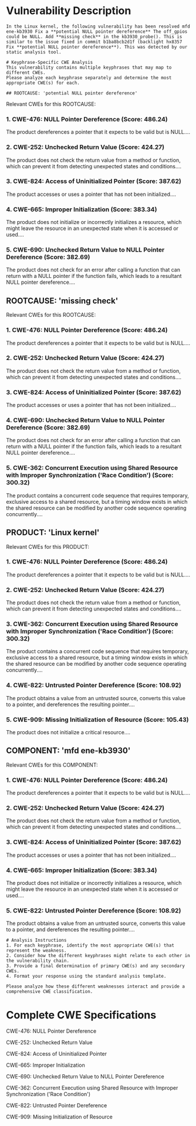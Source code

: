 # Vulnerability Description

    In the Linux kernel, the following vulnerability has been resolved mfd ene-kb3930 Fix a **potential NULL pointer dereference** The off_gpios could be NULL. Add **missing check** in the kb3930_probe(). This is similar to the issue fixed in commit b1ba8bcb2d1f (backlight hx8357 Fix **potential NULL pointer dereference**). This was detected by our static analysis tool.

    # Keyphrase-Specific CWE Analysis
    This vulnerability contains multiple keyphrases that may map to different CWEs. 
    Please analyze each keyphrase separately and determine the most appropriate CWE(s) for each.

    ## ROOTCAUSE: 'potential NULL pointer dereference'

Relevant CWEs for this ROOTCAUSE:

### 1. CWE-476: NULL Pointer Dereference (Score: 486.24)

The product dereferences a pointer that it expects to be valid but is NULL....

### 2. CWE-252: Unchecked Return Value (Score: 424.27)

The product does not check the return value from a method or function, which can prevent it from detecting unexpected states and conditions....

### 3. CWE-824: Access of Uninitialized Pointer (Score: 387.62)

The product accesses or uses a pointer that has not been initialized....

### 4. CWE-665: Improper Initialization (Score: 383.34)

The product does not initialize or incorrectly initializes a resource, which might leave the resource in an unexpected state when it is accessed or used....

### 5. CWE-690: Unchecked Return Value to NULL Pointer Dereference (Score: 382.69)

The product does not check for an error after calling a function that can return with a NULL pointer if the function fails, which leads to a resultant NULL pointer dereference....

## ROOTCAUSE: 'missing check'

Relevant CWEs for this ROOTCAUSE:

### 1. CWE-476: NULL Pointer Dereference (Score: 486.24)

The product dereferences a pointer that it expects to be valid but is NULL....

### 2. CWE-252: Unchecked Return Value (Score: 424.27)

The product does not check the return value from a method or function, which can prevent it from detecting unexpected states and conditions....

### 3. CWE-824: Access of Uninitialized Pointer (Score: 387.62)

The product accesses or uses a pointer that has not been initialized....

### 4. CWE-690: Unchecked Return Value to NULL Pointer Dereference (Score: 382.69)

The product does not check for an error after calling a function that can return with a NULL pointer if the function fails, which leads to a resultant NULL pointer dereference....

### 5. CWE-362: Concurrent Execution using Shared Resource with Improper Synchronization ('Race Condition') (Score: 300.32)

The product contains a concurrent code sequence that requires temporary, exclusive access to a shared resource, but a timing window exists in which the shared resource can be modified by another code sequence operating concurrently....

## PRODUCT: 'Linux kernel'

Relevant CWEs for this PRODUCT:

### 1. CWE-476: NULL Pointer Dereference (Score: 486.24)

The product dereferences a pointer that it expects to be valid but is NULL....

### 2. CWE-252: Unchecked Return Value (Score: 424.27)

The product does not check the return value from a method or function, which can prevent it from detecting unexpected states and conditions....

### 3. CWE-362: Concurrent Execution using Shared Resource with Improper Synchronization ('Race Condition') (Score: 300.32)

The product contains a concurrent code sequence that requires temporary, exclusive access to a shared resource, but a timing window exists in which the shared resource can be modified by another code sequence operating concurrently....

### 4. CWE-822: Untrusted Pointer Dereference (Score: 108.92)

The product obtains a value from an untrusted source, converts this value to a pointer, and dereferences the resulting pointer....

### 5. CWE-909: Missing Initialization of Resource (Score: 105.43)

The product does not initialize a critical resource....

## COMPONENT: 'mfd ene-kb3930'

Relevant CWEs for this COMPONENT:

### 1. CWE-476: NULL Pointer Dereference (Score: 486.24)

The product dereferences a pointer that it expects to be valid but is NULL....

### 2. CWE-252: Unchecked Return Value (Score: 424.27)

The product does not check the return value from a method or function, which can prevent it from detecting unexpected states and conditions....

### 3. CWE-824: Access of Uninitialized Pointer (Score: 387.62)

The product accesses or uses a pointer that has not been initialized....

### 4. CWE-665: Improper Initialization (Score: 383.34)

The product does not initialize or incorrectly initializes a resource, which might leave the resource in an unexpected state when it is accessed or used....

### 5. CWE-822: Untrusted Pointer Dereference (Score: 108.92)

The product obtains a value from an untrusted source, converts this value to a pointer, and dereferences the resulting pointer....


    # Analysis Instructions
    1. For each keyphrase, identify the most appropriate CWE(s) that represent the weakness.
    2. Consider how the different keyphrases might relate to each other in the vulnerability chain.
    3. Provide a final determination of primary CWE(s) and any secondary CWEs.
    4. Format your response using the standard analysis template.

    Please analyze how these different weaknesses interact and provide a comprehensive CWE classification.
    

# Complete CWE Specifications

CWE-476: NULL Pointer Dereference

CWE-252: Unchecked Return Value

CWE-824: Access of Uninitialized Pointer

CWE-665: Improper Initialization

CWE-690: Unchecked Return Value to NULL Pointer Dereference

CWE-362: Concurrent Execution using Shared Resource with Improper Synchronization ('Race Condition')

CWE-822: Untrusted Pointer Dereference

CWE-909: Missing Initialization of Resource